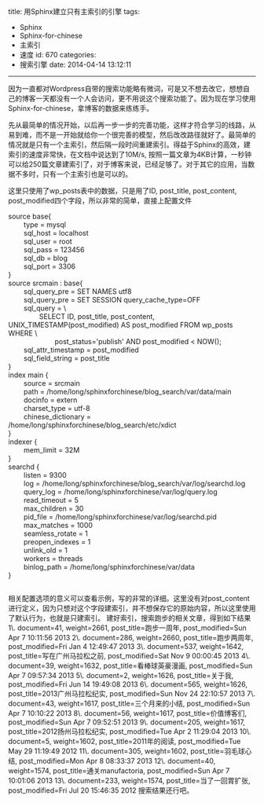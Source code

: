 title: 用Sphinx建立只有主索引的引擎
tags:
  - Sphinx
  - Sphinx-for-chinese
  - 主索引
  - 速度
id: 670
categories:
  - 搜索引擎
date: 2014-04-14 13:12:11
---

因为一直都对Wordpress自带的搜索功能略有微词，可是又不想去改它，想想自己的博客一天都没有一个人会访问，更不用说这个搜索功能了。因为现在学习使用Sphinx-for-chinese，拿博客的数据来练练手。

先从最简单的情况开始，以后再一步一步的完善功能，这样才符合学习的线路，从易到难，而不是一开始就给你一个很完善的模型，然后改改路径就好了。最简单的情况就是只有一个主索引，然后隔一段时间重建索引。得益于Sphinx的高效，建索引的速度非常快，在文档中说达到了10M/s, 按照一篇文章为4KB计算，一秒钟可以给250篇文章建索引了，对于博客来说，已经足够了。对于其它的应用，当数据不多时，只有一个主索引也是可以的。

这里只使用了wp_posts表中的数据，只是用了ID, post_title, post_content, post_modified四个字段，所以非常的简单，直接上配置文件
<div>source base{</div>
<div>        type = mysql</div>
<div>        sql_host = localhost</div>
<div>        sql_user = root</div>
<div>        sql_pass = 123456</div>
<div>        sql_db = blog</div>
<div>        sql_port = 3306</div>
<div>}</div>
<div>source srcmain : base{</div>
<div>        sql_query_pre = SET NAMES utf8</div>
<div>        sql_query_pre = SET SESSION query_cache_type=OFF</div>
<div>        sql_query = \</div>
<div>                SELECT ID, post_title, post_content, UNIX_TIMESTAMP(post_modified) AS post_modified FROM wp_posts WHERE \</div>
<div>                        post_status='publish' AND post_modified < NOW();</div>
<div>        sql_attr_timestamp = post_modified</div>
<div>        sql_field_string = post_title</div>
<div></div>
<div>}</div>
<div>index main {</div>
<div>        source = srcmain</div>
<div>        path = /home/long/sphinxforchinese/blog_search/var/data/main</div>
<div>        docinfo = extern</div>
<div>        charset_type = utf-8</div>
<div>        chinese_dictionary = /home/long/sphinxforchinese/blog_search/etc/xdict</div>
<div>}</div>
<div>indexer {</div>
<div>        mem_limit = 32M</div>
<div>}</div>
<div></div>
<div>searchd {</div>
<div>        listen = 9300</div>
<div>        log = /home/long/sphinxforchinese/blog_search/var/log/searchd.log</div>
<div>        query_log = /home/long/sphinxforchinese/var/log/query.log</div>
<div>        read_timeout = 5</div>
<div>        max_children = 30</div>
<div>        pid_file = /home/long/sphinxforchinese/var/log/searchd.pid</div>
<div>        max_matches = 1000</div>
<div>        seamless_rotate = 1</div>
<div>        preopen_indexes = 1</div>
<div>        unlink_old = 1</div>
<div>        workers = threads</div>
<div>        binlog_path = /home/long/sphinxforchinese/var/data</div>
<div>}</div>
<pre></pre>
相关配置选项的意义可以查看示例，写的非常的详细。这里没有对post_content进行定义，因为只想对这个字段建索引，并不想保存它的原始内容，所以这里使用了默认行为，也就是只建索引。
建好索引，搜索跑步的相关文章，得到如下结果
1\. document=41, weight=2661, post_title=跑步一周年, post_modified=Sun Apr 7 10:11:56 2013
2\. document=286, weight=2660, post_title=跑步两周年, post_modified=Fri Jan 4 12:49:47 2013
3\. document=537, weight=1642, post_title=写在广州马拉松之前, post_modified=Sat Nov 9 00:00:45 2013
4\. document=39, weight=1632, post_title=看棒球英豪漫画, post_modified=Sun Apr 7 09:57:34 2013
5\. document=2, weight=1626, post_title=关于我, post_modified=Fri Jun 14 19:49:08 2013
6\. document=565, weight=1626, post_title=2013广州马拉松纪实, post_modified=Sun Nov 24 22:10:57 2013
7\. document=43, weight=1617, post_title=三个月来的小结, post_modified=Sun Apr 7 10:10:22 2013
8\. document=56, weight=1617, post_title=价值博客们, post_modified=Sun Apr 7 09:52:51 2013
9\. document=205, weight=1617, post_title=2012扬州马拉松纪实, post_modified=Tue Apr 2 11:29:04 2013
10\. document=5, weight=1602, post_title=2011年的阅读, post_modified=Tue May 29 11:19:49 2012
11\. document=305, weight=1602, post_title=羽毛球心结, post_modified=Mon Apr 8 08:33:37 2013
12\. document=40, weight=1574, post_title=通关manufactoria, post_modified=Sun Apr 7 10:01:06 2013
13\. document=233, weight=1574, post_title=当了一回胃扩张, post_modified=Fri Jul 20 15:46:35 2012
搜索结果还行吧。